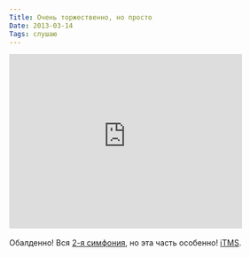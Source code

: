 ```yaml
---
Title: Очень торжественно, но просто
Date: 2013-03-14
Tags: слушаю
---
```


<div class="text"><iframe width="420" height="315" src="http://www.youtube.com/embed/tsm6lDuM3JA" frameborder="0" allowfullscreen="allowfullscreen"></iframe><br /><br />
Обалденно! Вся <a href="http://www.youtube.com/watch?v=Bdc5n562zZg">2-я симфония</a>, но эта часть особенно! <a href="https://itunes.apple.com/ru/album/mahler-symphony-no.-2-in-c/id459069685">iTMS</a>.</div>